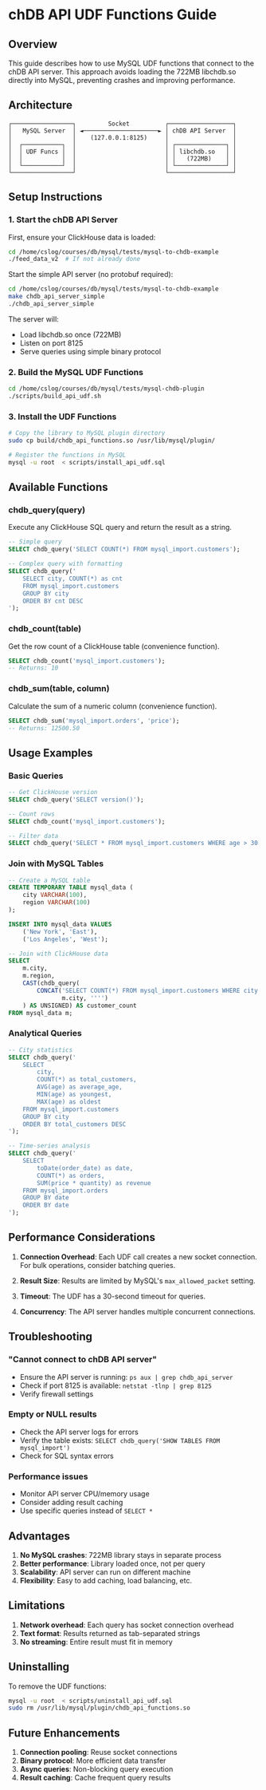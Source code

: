 # chDB API UDF Functions Guide

## Overview

This guide describes how to use MySQL UDF functions that connect to the chDB API server. This approach avoids loading the 722MB libchdb.so directly into MySQL, preventing crashes and improving performance.

## Architecture

```
┌─────────────────┐         Socket          ┌──────────────────┐
│   MySQL Server  │ ◄─────────────────────► │ chDB API Server  │
│                 │    (127.0.0.1:8125)     │                  │
│  ┌───────────┐  │                         │ ┌──────────────┐ │
│  │ UDF Funcs │  │                         │ │ libchdb.so   │ │
│  │           │  │                         │ │   (722MB)    │ │
│  └───────────┘  │                         │ └──────────────┘ │
└─────────────────┘                         └──────────────────┘
```

## Setup Instructions

### 1. Start the chDB API Server

First, ensure your ClickHouse data is loaded:
```bash
cd /home/cslog/courses/db/mysql/tests/mysql-to-chdb-example
./feed_data_v2  # If not already done
```

Start the simple API server (no protobuf required):
```bash
cd /home/cslog/courses/db/mysql/tests/mysql-to-chdb-example
make chdb_api_server_simple
./chdb_api_server_simple
```

The server will:
- Load libchdb.so once (722MB)
- Listen on port 8125
- Serve queries using simple binary protocol

### 2. Build the MySQL UDF Functions

```bash
cd /home/cslog/courses/db/mysql/tests/mysql-chdb-plugin
./scripts/build_api_udf.sh
```

### 3. Install the UDF Functions

```bash
# Copy the library to MySQL plugin directory
sudo cp build/chdb_api_functions.so /usr/lib/mysql/plugin/

# Register the functions in MySQL
mysql -u root  < scripts/install_api_udf.sql
```

## Available Functions

### chdb_query(query)
Execute any ClickHouse SQL query and return the result as a string.

```sql
-- Simple query
SELECT chdb_query('SELECT COUNT(*) FROM mysql_import.customers');

-- Complex query with formatting
SELECT chdb_query('
    SELECT city, COUNT(*) as cnt 
    FROM mysql_import.customers 
    GROUP BY city 
    ORDER BY cnt DESC
');
```

### chdb_count(table)
Get the row count of a ClickHouse table (convenience function).

```sql
SELECT chdb_count('mysql_import.customers');
-- Returns: 10
```

### chdb_sum(table, column)
Calculate the sum of a numeric column (convenience function).

```sql
SELECT chdb_sum('mysql_import.orders', 'price');
-- Returns: 12500.50
```

## Usage Examples

### Basic Queries

```sql
-- Get ClickHouse version
SELECT chdb_query('SELECT version()');

-- Count rows
SELECT chdb_count('mysql_import.customers');

-- Filter data
SELECT chdb_query('SELECT * FROM mysql_import.customers WHERE age > 30');
```

### Join with MySQL Tables

```sql
-- Create a MySQL table
CREATE TEMPORARY TABLE mysql_data (
    city VARCHAR(100),
    region VARCHAR(100)
);

INSERT INTO mysql_data VALUES 
    ('New York', 'East'),
    ('Los Angeles', 'West');

-- Join with ClickHouse data
SELECT 
    m.city,
    m.region,
    CAST(chdb_query(
        CONCAT('SELECT COUNT(*) FROM mysql_import.customers WHERE city = ''', 
               m.city, '''')
    ) AS UNSIGNED) AS customer_count
FROM mysql_data m;
```

### Analytical Queries

```sql
-- City statistics
SELECT chdb_query('
    SELECT 
        city,
        COUNT(*) as total_customers,
        AVG(age) as average_age,
        MIN(age) as youngest,
        MAX(age) as oldest
    FROM mysql_import.customers
    GROUP BY city
    ORDER BY total_customers DESC
');

-- Time-series analysis
SELECT chdb_query('
    SELECT 
        toDate(order_date) as date,
        COUNT(*) as orders,
        SUM(price * quantity) as revenue
    FROM mysql_import.orders
    GROUP BY date
    ORDER BY date
');
```

## Performance Considerations

1. **Connection Overhead**: Each UDF call creates a new socket connection. For bulk operations, consider batching queries.

2. **Result Size**: Results are limited by MySQL's `max_allowed_packet` setting.

3. **Timeout**: The UDF has a 30-second timeout for queries.

4. **Concurrency**: The API server handles multiple concurrent connections.

## Troubleshooting

### "Cannot connect to chDB API server"
- Ensure the API server is running: `ps aux | grep chdb_api_server`
- Check if port 8125 is available: `netstat -tlnp | grep 8125`
- Verify firewall settings

### Empty or NULL results
- Check the API server logs for errors
- Verify the table exists: `SELECT chdb_query('SHOW TABLES FROM mysql_import')`
- Check for SQL syntax errors

### Performance issues
- Monitor API server CPU/memory usage
- Consider adding result caching
- Use specific queries instead of `SELECT *`

## Advantages

1. **No MySQL crashes**: 722MB library stays in separate process
2. **Better performance**: Library loaded once, not per query
3. **Scalability**: API server can run on different machine
4. **Flexibility**: Easy to add caching, load balancing, etc.

## Limitations

1. **Network overhead**: Each query has socket connection overhead
2. **Text format**: Results returned as tab-separated strings
3. **No streaming**: Entire result must fit in memory

## Uninstalling

To remove the UDF functions:
```bash
mysql -u root  < scripts/uninstall_api_udf.sql
sudo rm /usr/lib/mysql/plugin/chdb_api_functions.so
```

## Future Enhancements

1. **Connection pooling**: Reuse socket connections
2. **Binary protocol**: More efficient data transfer
3. **Async queries**: Non-blocking query execution
4. **Result caching**: Cache frequent query results